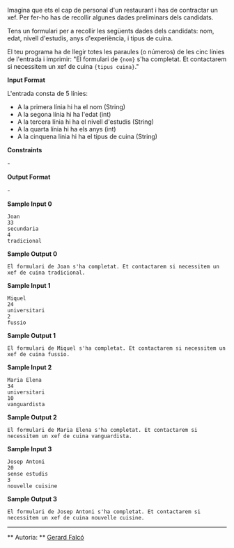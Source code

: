 Imagina que ets el cap de personal d'un restaurant i has de contractar
un xef. Per fer-ho has de recollir algunes dades preliminars dels
candidats.

Tens un formulari per a recollir les següents dades dels candidats: nom,
edat, nivell d'estudis, anys d'experiència, i tipus de cuina.

El teu programa ha de llegir totes les paraules (o números) de les cinc
línies de l'entrada i imprimir: "El formulari de `{nom}` s'ha completat.
Et contactarem si necessitem un xef de cuina `{tipus cuina}`."

**Input Format**

L'entrada consta de 5 línies:

  - A la primera línia hi ha el nom (String)
  - A la segona línia hi ha l'edat (int)
  - A la tercera línia hi ha el nivell d'estudis (String)
  - A la quarta línia hi ha els anys (int)
  - A la cinquena línia hi ha el tipus de cuina (String)

**Constraints**

\-

**Output Format**

\-

**Sample Input 0**

    Joan
    33
    secundaria
    4
    tradicional

**Sample Output 0**

    El formulari de Joan s'ha completat. Et contactarem si necessitem un xef de cuina tradicional.

**Sample Input 1**

    Miquel
    24
    universitari
    2
    fussio

**Sample Output 1**

    El formulari de Miquel s'ha completat. Et contactarem si necessitem un xef de cuina fussio.

**Sample Input 2**

    Maria Elena
    34
    universitari
    10
    vanguardista

**Sample Output 2**

    El formulari de Maria Elena s'ha completat. Et contactarem si necessitem un xef de cuina vanguardista.

**Sample Input 3**

    Josep Antoni
    20
    sense estudis
    3
    nouvelle cuisine

**Sample Output 3**

    El formulari de Josep Antoni s'ha completat. Et contactarem si necessitem un xef de cuina nouvelle cuisine.

----------

** Autoria: **
[Gerard Falcó](https://github.com/gerardfp)
